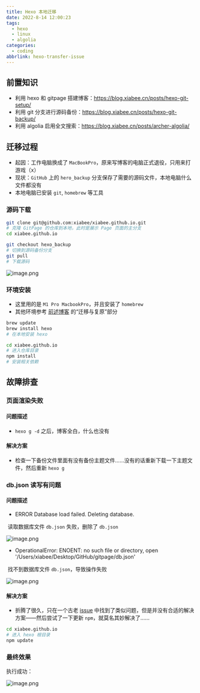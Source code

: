 ```yaml
---
title: Hexo 本地迁移
date: 2022-8-14 12:00:23
tags:
  - hexo
  - linux
  - algolia
categories:
  - coding
abbrlink: hexo-transfer-issue
---
```


## 前置知识

* 利用 hexo 和 gitpage 搭建博客：https://blog.xiabee.cn/posts/hexo-git-setup/
* 利用 git 分支进行源码备份：https://blog.xiabee.cn/posts/hexo-git-backup/
* 利用 algolia 启用全文搜索：https://blog.xiabee.cn/posts/archer-algolia/



## 迁移过程

* 起因：工作电脑换成了 `MacBookPro`，原来写博客的电脑正式退役，只用来打游戏（x）
* 现状：`GitHub` 上的 `hero_backup` 分支保存了需要的源码文件，本地电脑什么文件都没有
* 本地电脑已安装 `git`, `homebrew` 等工具



### 源码下载

```bash
git clone git@github.com:xiabee/xiabee.github.io.git
# 克隆 GitPage 的仓库到本地，此时是展示 Page 页面的主分支
cd xiabee.github.io

git checkout hexo_backup
# 切换到源码备份分支
git pull
# 下载源码
```

![image.png](https://tva1.sinaimg.cn/large/0084b03xgy1h57jodmddaj311k0v04qp.jpg)



### 环境安装

* 这里用的是 `M1 Pro MacbookPro`，并且安装了 `homebrew`
* 其他环境参考 [前述博客](https://blog.xiabee.cn/posts/hexo-git-backup/#/%E8%BF%81%E7%A7%BB%E4%B8%8E%E5%A4%8D%E5%8E%9F) 的“迁移与复原”部分

```bash
brew update
brew install hexo
# 在本地安装 hexo

cd xiabee.github.io
# 进入仓库目录
npm install
# 安装相关依赖
```





## 故障排查

### 页面渲染失败

#### 问题描述

* `hexo g -d` 之后，博客全白，什么也没有

#### 解决方案

* 检查一下备份文件里面有没有备份主题文件......没有的话重新下载一下主题文件，然后重新 `hexo g`



### db.json 读写有问题

#### 问题描述

* ERROR Database load failed. Deleting database.

​		读取数据库文件 `db.json` 失败，删除了  `db.json`

![image.png](https://tva1.sinaimg.cn/large/0084b03xgy1h56q8ix62pj30tc0a6n64.jpg)



* OperationalError: ENOENT: no such file or directory, open '/Users/xiabee/Desktop/GitHub/gitpage/db.json'

​		找不到数据库文件 `db.json`，导致操作失败

![image.png](https://tva1.sinaimg.cn/large/0084b03xgy1h56qa7jjfxj317y0ls4oa.jpg)



#### 解决方案

* 折腾了很久，只在一个古老 [issue](https://github.com/hexojs/hexo/issues/1120) 中找到了类似问题，但是并没有合适的解决方案——然后尝试了一下更新 `npm`，就莫名其妙解决了......

```bash
cd xiabee.github.io
# 进入 hexo 根目录
npm update
```





### 最终效果

执行成功：

![image.png](https://tva1.sinaimg.cn/large/0084b03xgy1h57kiiw6h4j310y0u64qp.jpg)

